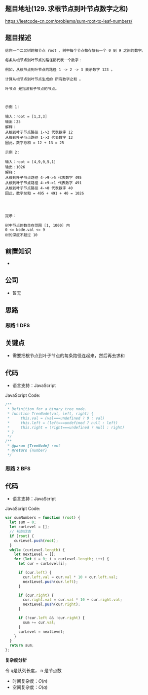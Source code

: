 ## 题目地址(129. 求根节点到叶节点数字之和)

https://leetcode-cn.com/problems/sum-root-to-leaf-numbers/

## 题目描述

```
给你一个二叉树的根节点 root ，树中每个节点都存放有一个 0 到 9 之间的数字。

每条从根节点到叶节点的路径都代表一个数字：

例如，从根节点到叶节点的路径 1 -> 2 -> 3 表示数字 123 。

计算从根节点到叶节点生成的 所有数字之和 。

叶节点 是指没有子节点的节点。

 

示例 1：

输入：root = [1,2,3]
输出：25
解释：
从根到叶子节点路径 1->2 代表数字 12
从根到叶子节点路径 1->3 代表数字 13
因此，数字总和 = 12 + 13 = 25

示例 2：

输入：root = [4,9,0,5,1]
输出：1026
解释：
从根到叶子节点路径 4->9->5 代表数字 495
从根到叶子节点路径 4->9->1 代表数字 491
从根到叶子节点路径 4->0 代表数字 40
因此，数字总和 = 495 + 491 + 40 = 1026


 

提示：

树中节点的数目在范围 [1, 1000] 内
0 <= Node.val <= 9
树的深度不超过 10
```

## 前置知识

-

## 公司

- 暂无

## 思路

### 思路 1 DFS

## 关键点

- 需要把根节点到叶子节点的每条路径连起来，然后再去求和

## 代码

- 语言支持：JavaScript

JavaScript Code:

```javascript
/**
 * Definition for a binary tree node.
 * function TreeNode(val, left, right) {
 *     this.val = (val===undefined ? 0 : val)
 *     this.left = (left===undefined ? null : left)
 *     this.right = (right===undefined ? null : right)
 * }
 */
/**
 * @param {TreeNode} root
 * @return {number}
 */
```

### 思路 2 BFS

## 代码

- 语言支持：JavaScript

JavaScript Code:

```javascript
var sumNumbers = function (root) {
  let sum = 0;
  let curLevel = [];
  // 初始状态
  if (root) {
    curLevel.push(root);
  }
  while (curLevel.length) {
    let nextLevel = [];
    for (let i = 0; i < curLevel.length; i++) {
      let cur = curLevel[i];

      if (cur.left) {
        cur.left.val = cur.val * 10 + cur.left.val;
        nextLevel.push(cur.left);
      }

      if (cur.right) {
        cur.right.val = cur.val * 10 + cur.right.val;
        nextLevel.push(cur.right);
      }

      if (!cur.left && !cur.right) {
        sum += cur.val;
      }
      curLevel = nextLevel;
    }
  }
  return sum;
};
```

**复杂度分析**

令 q是队列长度， n 是节点数

- 时间复杂度：$O(n)$
- 空间复杂度：$O(q)$
